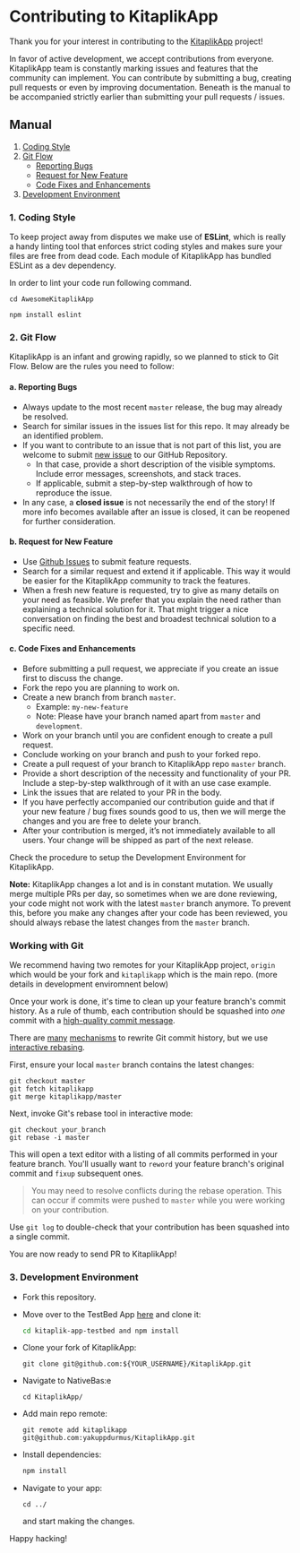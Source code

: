 # Contributing to KitaplikApp

Thank you for your interest in contributing to the [KitaplikApp](https://github.com/yakuppdurmus/kitaplikApp/) project!

In favor of active development, we accept contributions from everyone. KitaplikApp team is constantly marking issues and features that the community can implement. You can contribute by submitting a bug, creating pull requests or even by improving documentation. Beneath is the manual to be accompanied strictly earlier than submitting your pull requests / issues.


## Manual

1. [Coding Style](#1-coding-style)
2. [Git Flow](#2-git-flow)
   - [Reporting Bugs](#a-reporting-bugs)
   - [Request for New Feature](#b-request-for-new-feature)
   - [Code Fixes and Enhancements](#c-code-fixes-and-enhancements)
3. [Development Environment](#3-development-environment)

### 1. Coding Style

To keep project away from disputes we make use of **ESLint**, which is really a handy linting tool that enforces strict coding styles and makes sure your files are free from dead code. Each module of KitaplikApp has bundled ESLint as a dev dependency.

In order to lint your code run following command.

```
cd AwesomeKitaplikApp

npm install eslint
```

### 2. Git Flow

KitaplikApp is an infant and growing rapidly, so we planned to stick to Git Flow. Below are the rules you need to follow:

#### a. Reporting Bugs

- Always update to the most recent `master` release, the bug may already be resolved.
- Search for similar issues in the issues list for this repo. It may already be an identified problem.
- If you want to contribute to an issue that is not part of this list, you are welcome to submit [new issue](https://github.com/yakuppdurmus/KitaplikApp/issues/new) to our GitHub Repository.
  - In that case, provide a short description of the visible symptoms. Include error messages, screenshots, and stack traces.
  - If applicable, submit a step-by-step walkthrough of how to reproduce the issue.
- In any case, a **closed issue** is not necessarily the end of the story! If more info becomes available after an issue is closed, it can be reopened for further consideration.

#### b. Request for New Feature

- Use [Github Issues](https://github.com/yakuppdurmus/KitaplikApp/issues) to submit feature requests.
- Search for a similar request and extend it if applicable. This way it would be easier for the KitaplikApp community to track the features.
- When a fresh new feature is requested, try to give as many details on your need as feasible. We prefer that you explain the need rather than explaining a technical solution for it. That might trigger a nice conversation on finding the best and broadest technical solution to a specific need.

#### c. Code Fixes and Enhancements

- Before submitting a pull request, we appreciate if you create an issue first to discuss the change.
- Fork the repo you are planning to work on.
- Create a new branch from branch `master`.
  - Example: `my-new-feature`
  - Note: Please have your branch named apart from `master` and `development`.
- Work on your branch until you are confident enough to create a pull request.
- Conclude working on your branch and push to your forked repo.
- Create a pull request of your branch to KitaplikApp repo `master` branch.
- Provide a short description of the necessity and functionality of your PR. Include a step-by-step walkthrough of it with an use case example.
- Link the issues that are related to your PR in the body.
- If you have perfectly accompanied our contribution guide and that if your new feature / bug fixes sounds good to us, then we will merge the changes and you are free to delete your branch.
- After your contribution is merged, it’s not immediately available to all users. Your change will be shipped as part of the next release.

Check the procedure to setup the Development Environment for KitaplikApp.

**Note:** KitaplikApp changes a lot and is in constant mutation. We usually merge multiple PRs per day, so sometimes when we are done reviewing, your code might not work with the latest `master` branch anymore. To prevent this, before you make any changes after your code has been reviewed, you should always rebase the latest changes from the `master` branch.

### Working with Git

We recommend having two remotes for your KitaplikApp project, `origin` which would be your fork and `kitaplikapp` which is the main repo.
(more details in development enviromnent below)

Once your work is done, it's time to clean up your feature branch's
commit history. As a rule of thumb, each contribution should be squashed into
_one_ commit with a
[high-quality commit message](https://chris.beams.io/posts/git-commit).

There are [many](https://git-scm.com/docs/git-reset)
[mechanisms](https://stackoverflow.com/questions/3697178/git-merge-all-changes-from-another-branch-as-a-single-commit)
to rewrite Git commit history, but we use
[interactive rebasing](https://help.github.com/articles/using-git-rebase-on-the-command-line).

First, ensure your local `master` branch contains the latest changes:

```git
git checkout master
git fetch kitaplikapp
git merge kitaplikapp/master
```

Next, invoke Git's rebase tool in interactive mode:

```git
git checkout your_branch
git rebase -i master
```

This will open a text editor with a listing of all commits performed in your
feature branch. You'll usually want to `reword` your feature branch's original
commit and `fixup` subsequent ones.

> You may need to resolve conflicts during the rebase operation. This can occur
> if commits were pushed to `master` while you were working on your
> contribution.

Use `git log` to double-check that your contribution has been squashed into a
single commit.

You are now ready to send PR to KitaplikApp!

### 3. Development Environment

- Fork this repository.

- Move over to the TestBed App [here](https://github.com/yakuppdurmus/kitaplik-app-testbed) and clone it:

  ```bash
  cd kitaplik-app-testbed and npm install
  ```

- Clone your fork of KitaplikApp:

  ```git
  git clone git@github.com:${YOUR_USERNAME}/KitaplikApp.git
  ```

- Navigate to NativeBas:e

  ```
  cd KitaplikApp/
  ```

- Add main repo remote:

  ```git
  git remote add kitaplikapp git@github.com:yakuppdurmus/KitaplikApp.git
  ```

- Install dependencies:

  ```bash
  npm install
  ```

* Navigate to your app:

  ```
  cd ../
  ```

  and start making the changes.

Happy hacking!

